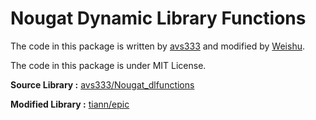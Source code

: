 # Nougat Dynamic Library Functions

The code in this package is written by [avs333](https://github.com/avs333) and modified
by [Weishu](https://github.com/tiann).

The code in this package is under MIT License.

**Source Library :** [avs333/Nougat_dlfunctions](https://github.com/avs333/Nougat_dlfunctions)

**Modified Library :** [tiann/epic](https://github.com/tiann/epic)

